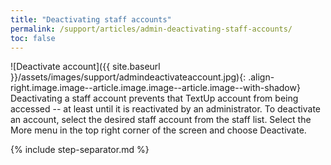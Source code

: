 ```yaml
---
title: "Deactivating staff accounts"
permalink: /support/articles/admin-deactivating-staff-accounts/
toc: false
---
```


![Deactivate account]({{ site.baseurl }}/assets/images/support/admindeactivateaccount.jpg){: .align-right.image.image--article.image.image--article.image--with-shadow} Deactivating a staff account prevents that TextUp account from being accessed -- at least until it is reactivated by an administrator. To deactivate an account, select the desired staff account from the staff list. Select the More menu in the top right corner of the screen and choose Deactivate.

{% include step-separator.md %}
